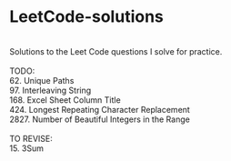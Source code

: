 # LeetCode-solutions
<br>
Solutions to the Leet Code questions I solve for practice.<br><br>
TODO:
<br>
62. Unique Paths <br>
97. Interleaving String <br>
168. Excel Sheet Column Title <br>
424. Longest Repeating Character Replacement <br>
2827. Number of Beautiful Integers in the Range <br>
<br>
TO REVISE:
<br>
15. 3Sum